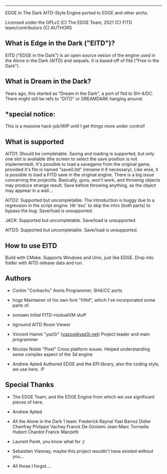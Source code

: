 ----------------
EDGE In The Dark
AITD-Style Engine ported to EDGE and other archs. 

Licensed under the GPLv2
(C) The EDGE Team, 2021
(C) FITD team/contributors
(C) AUTHORS


What is Edge in the Dark ("EITD")?
------------

EITD ("EDGE in the Dark") is an open source vesion of the
engine used in the Alone in the Dark (AITD) and sequels. It
is based off of fitd ("Free in the Dark").

What is Dream in the Dark?
------------

Years ago, this started as "Dream in the Dark", a port of fitd to SH-4/DC. There
might still be refs to "DITD" or DREAMDARK hanging around.

*special notice:
----------------------------

This is a massive hack-job/WIP until I get things more under
control!

What is supported
-----------------

AITD1:
      Should be completable. Saving and loading is supported,
      but only one slot is available (the screen to select the
      save position is not implemented). It's possible to load
      a savegame from the original game, provided it's file is
      named "save0.itd" (rename it if necessary). Like wise,
      it is possible to load a FITD save in the original engine.
      There is a big issue concerning the projectils. Basically,
      guns, won't work, and throwing objects may produce strange
      result. Save before throwing anything, as the object may
      apprear in a wall...

AITD2:
      Supported but uncompletable. The introduction is buggy
      due to a regression in the script engine. Hit 'esc' to skip
      the intro (both parts) to bypass the bug .Save/load is
      unsupported.

JACK:
      Supported but uncompletable.
      Save/load is unsupported.

AITD3:
      Supported but uncompletable.
      Save/load is unsupported.

How to use EITD
---------------

Build with CMake. Supports Windows and Unix, just like EDGE. Drop into folder with AITD release data and run.

Authors
-------

- Corbin "Corbachu" Annis
	  Programmer, SH4/CC ports

- hogz
	  Maintainer of his own fork "hfitd", which I've incorporated some parts of.

- somaen
	  Initial FITD-risidualVM stuff

- tigrouind
	  AITD Room Viewer

- Vincent Hamm "yaz0r" (yazoo@yaz0r.net)
      Project leader and main programmer

- Nicolas Noble "Pixel"
      Cross platform issues. Helped understanding some
      complex aspect of the 3d engine
	  
- Andrew Apted
	  Authored EDGE and the EPI library, also the coding style, we use here. :P


Special Thanks
---------

- The EDGE Team, and the EDGE Engine from which we use significant pieces of here.

- Andrew Apted

- All the Alone in the Dark 1 team:
      Frederick Raynal
      Yael Barroz
      Didier Chanfray
      Philippe Vachey
      Franck De Girolami
      Jean-Marc Torroella
      Hubert Chardot
      Franck Manzetti

- Laurent Paret, you know what for ;)

- Sebastien Viannay, maybe this project wouldn't
      have existed without you...

- All those I forgot....


